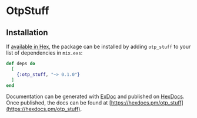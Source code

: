 # OtpStuff

## Installation

If [available in Hex](https://hex.pm/docs/publish), the package can be installed
by adding `otp_stuff` to your list of dependencies in `mix.exs`:

```elixir
def deps do
  [
    {:otp_stuff, "~> 0.1.0"}
  ]
end
```

Documentation can be generated with [ExDoc](https://github.com/elixir-lang/ex_doc)
and published on [HexDocs](https://hexdocs.pm). Once published, the docs can
be found at [https://hexdocs.pm/otp_stuff](https://hexdocs.pm/otp_stuff).

